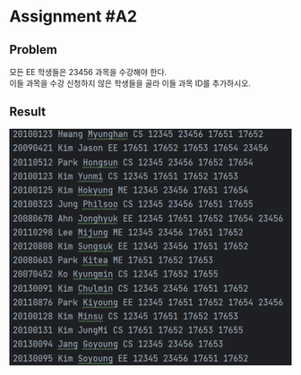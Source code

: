 # Assignment #A2

## Problem
모든 EE 학생들은 23456 과목을 수강해야 한다.  
이들 과목을 수강 신청하지 않은 학생들을 골라 이들 과목 ID를 추가하시오.

## Result
![img.png](Result_A2.png)